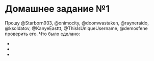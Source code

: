 # Домашнее задание №1

Прошу @Starborn933, @onimocity, @doomwastaken, @rayneraido, @ksoldatov, @KanyeEasttt, @ThisIsUniqueUsername, @demosfene проверить его.
Что было сделано:

*

*

*
